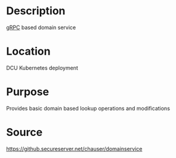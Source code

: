 # Description
[gRPC](http://grpc.io) based domain service

# Location
DCU Kubernetes deployment

# Purpose
Provides basic domain based lookup operations and modifications

# Source
https://github.secureserver.net/chauser/domainservice
